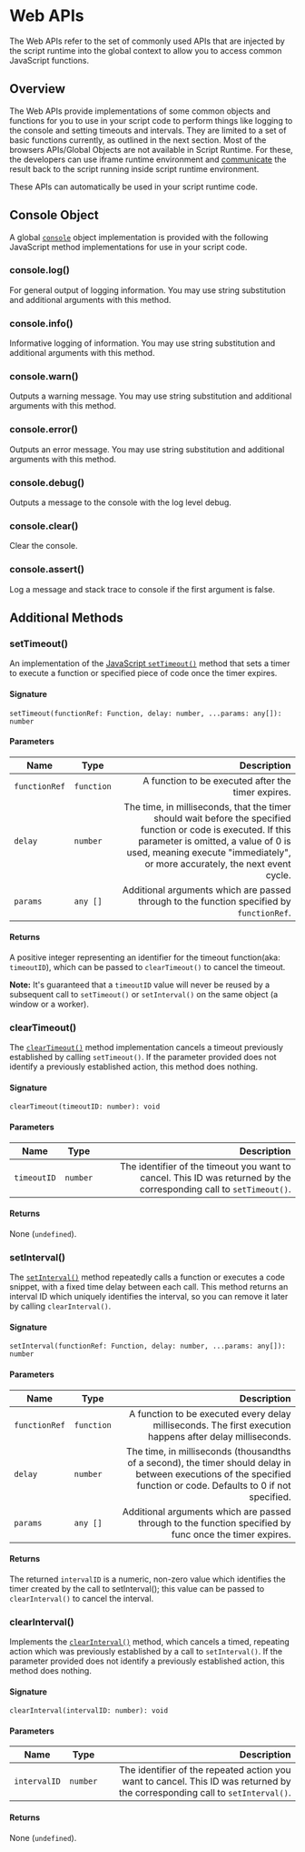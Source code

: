 # Web APIs

The Web APIs refer to the set of commonly used APIs that are injected by the script runtime into the global context to allow you to access common JavaScript functions.

## Overview

The Web APIs provide implementations of some common objects and functions for you to use in your script code to perform things like logging to the console and setting timeouts and intervals. They are limited to a set of basic functions currently, as outlined in the next section. Most of the browsers APIs/Global Objects are not available in Script Runtime. For these, the developers can use iframe runtime environment and [communicate](../communication/index.md#expose-apis-from-the-ui) the result back to the script running inside script runtime environment.

<InlineAlert slots="text" variant="success"/>

These APIs can automatically be used in your script runtime code.

## Console Object

A global [`console`](https://developer.mozilla.org/en-US/docs/Web/API/console) object implementation is provided with the following JavaScript method implementations for use in your script code.

### console.log()

For general output of logging information. You may use string substitution and additional arguments with this method.

### console.info()

Informative logging of information. You may use string substitution and additional arguments with this method.

### console.warn()

Outputs a warning message. You may use string substitution and additional arguments with this method.

### console.error()

Outputs an error message. You may use string substitution and additional arguments with this method.

### console.debug()

Outputs a message to the console with the log level debug.

### console.clear()

Clear the console.

### console.assert()

Log a message and stack trace to console if the first argument is false.

## Additional Methods

### setTimeout()

An implementation of the [JavaScript `setTimeout()`](https://developer.mozilla.org/en-US/docs/Web/API/setTimeout) method that sets a timer to execute a function or specified piece of code once the timer expires.

#### Signature

`setTimeout(functionRef: Function, delay: number, ...params: any[]): number`

#### Parameters

| Name          | Type       |                                                                                                                                                                                                                           Description |
| ------------- | ---------- | ------------------------------------------------------------------------------------------------------------------------------------------------------------------------------------------------------------------------------------: |
| `functionRef` | `function` |                                                                                                                                                                                    A function to be executed after the timer expires. |
| `delay`       | `number`   | The time, in milliseconds, that the timer should wait before the specified function or code is executed. If this parameter is omitted, a value of 0 is used, meaning execute "immediately", or more accurately, the next event cycle. |
| `params`      | `any []`   |                                                                                                                                             Additional arguments which are passed through to the function specified by `functionRef`. |

#### Returns

A positive integer representing an identifier for the timeout function(aka: `timeoutID`), which can be passed to `clearTimeout()` to cancel the timeout.

**Note:** It's guaranteed that a `timeoutID` value will never be reused by a subsequent call to `setTimeout()` or `setInterval()` on the same object (a window or a worker).

### clearTimeout()

The [`clearTimeout()`](https://developer.mozilla.org/en-US/docs/Web/API/clearTimeout) method implementation cancels a timeout previously established by calling `setTimeout()`. If the parameter provided does not identify a previously established action, this method does nothing.

#### Signature

`clearTimeout(timeoutID: number): void`

#### Parameters

| Name        | Type     |                                                                                                         Description |
| ----------- | -------- | ------------------------------------------------------------------------------------------------------------------: |
| `timeoutID` | `number` | The identifier of the timeout you want to cancel. This ID was returned by the corresponding call to `setTimeout()`. |

#### Returns

None (`undefined`).

### setInterval()

The [`setInterval()`](https://developer.mozilla.org/en-US/docs/Web/API/setInterval) method repeatedly calls a function or executes a code snippet, with a fixed time delay between each call. This method returns an interval ID which uniquely identifies the interval, so you can remove it later by calling `clearInterval()`.

#### Signature

`setInterval(functionRef: Function, delay: number, ...params: any[]): number`

#### Parameters

| Name          | Type       |                                                                                                                                                          Description |
| ------------- | ---------- | -------------------------------------------------------------------------------------------------------------------------------------------------------------------: |
| `functionRef` | `function` |                                                            A function to be executed every delay milliseconds. The first execution happens after delay milliseconds. |
| `delay`       | `number`   | The time, in milliseconds (thousandths of a second), the timer should delay in between executions of the specified function or code. Defaults to 0 if not specified. |
| `params`      | `any []`   |                                                              Additional arguments which are passed through to the function specified by func once the timer expires. |

#### Returns

The returned `intervalID` is a numeric, non-zero value which identifies the timer created by the call to setInterval(); this value can be passed to `clearInterval()` to cancel the interval.

### clearInterval()

Implements the [`clearInterval()`](https://developer.mozilla.org/en-US/docs/Web/API/clearInterval) method, which cancels a timed, repeating action which was previously established by a call to `setInterval()`. If the parameter provided does not identify a previously established action, this method does nothing.

#### Signature

`clearInterval(intervalID: number): void`

#### Parameters

| Name         | Type     |                                                                                                                  Description |
| ------------ | -------- | ---------------------------------------------------------------------------------------------------------------------------: |
| `intervalID` | `number` | The identifier of the repeated action you want to cancel. This ID was returned by the corresponding call to `setInterval()`. |

#### Returns

None (`undefined`).
